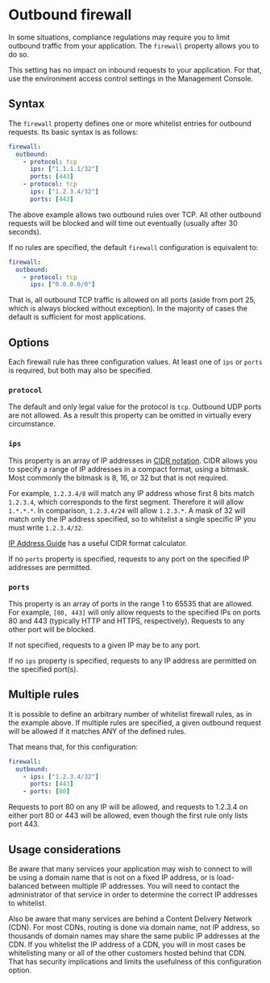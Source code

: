 # Outbound firewall

In some situations, compliance regulations may require you to limit outbound traffic from your application.  The `firewall` property allows you to do so.

This setting has no impact on inbound requests to your application.  For that, use the environment access control settings in the Management Console.

## Syntax

The `firewall` property defines one or more whitelist entries for outbound requests.  Its basic syntax is as follows:

```yaml
firewall:
  outbound:
    - protocol: tcp
      ips: ["1.1.1.1/32"]
      ports: [443]
    - protocol: tcp
      ips: ["1.2.3.4/32"]
      ports: [443]
```

The above example allows two outbound rules over TCP.  All other outbound requests will be blocked and will time out eventually (usually after 30 seconds).

If no rules are specified, the default `firewall` configuration is equivalent to:

```yaml
firewall:
  outbound:
    - protocol: tcp
      ips: ["0.0.0.0/0"]
```

That is, all outbound TCP traffic is allowed on all ports (aside from port 25, which is always blocked without exception).  In the majority of cases the default is sufficient for most applications.

## Options

Each firewall rule has three configuration values.  At least one of `ips` or `ports` is required, but both may also be specified.

### `protocol`

The default and only legal value for the protocol is `tcp`.  Outbound UDP ports are not allowed.  As a result this property can be omitted in virtually every circumstance.

### `ips`

This property is an array of IP addresses in [CIDR notation](https://en.wikipedia.org/wiki/Classless_Inter-Domain_Routing).  CIDR allows you to specify a range of IP addresses in a compact format, using a bitmask.  Most commonly the bitmask is 8, 16, or 32 but that is not required.

For example, `1.2.3.4/8` will match any IP address whose first 8 bits match `1.2.3.4`, which corresponds to the first segment.  Therefore it will allow `1.*.*.*`.  In comparison, `1.2.3.4/24` will allow `1.2.3.*`.  A mask of 32 will match only the IP address specified, so to whitelist a single specific IP you must write `1.2.3.4/32`.

[IP Address Guide](https://ipaddressguide.com/cidr) has a useful CIDR format calculator.

If no `ports` property is specified, requests to any port on the specified IP addresses are permitted.

### `ports`

This property is an array of ports in the range 1 to 65535 that are allowed.  For example, `[80, 443]` will only allow requests to the specified IPs on ports 80 and 443 (typically HTTP and HTTPS, respectively).  Requests to any other port will be blocked.

If not specified, requests to a given IP may be to any port.

If no `ips` property is specified, requests to any IP address are permitted on the specified port(s).

## Multiple rules

It is possible to define an arbitrary number of whitelist firewall rules, as in the example above.  If multiple rules are specified, a given outbound request will be allowed if it matches ANY of the defined rules.

That means that, for this configuration:

```yaml
firewall:
  outbound:
    - ips: ["1.2.3.4/32"]
      ports: [443]
    - ports: [80]
```

Requests to port 80 on any IP will be allowed, and requests to 1.2.3.4 on either port 80 or 443 will be allowed, even though the first rule only lists port 443.

## Usage considerations

Be aware that many services your application may wish to connect to will be using a domain name that is not on a fixed IP address, or is load-balanced between multiple IP addresses.  You will need to contact the administrator of that service in order to determine the correct IP addresses to whitelist.

Also be aware that many services are behind a Content Delivery Network (CDN).  For most CDNs, routing is done via domain name, not IP address, so thousands of domain names may share the same public IP addresses at the CDN.  If you whitelist the IP address of a CDN, you will in most cases be whitelisting many or all of the other customers hosted behind that CDN.  That has security implications and limits the usefulness of this configuration option.
